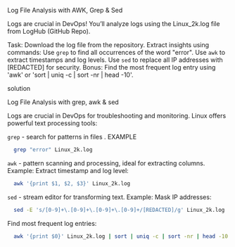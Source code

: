 Log File Analysis with AWK, Grep & Sed

Logs are crucial in DevOps! You’ll analyze logs using the Linux_2k.log file from LogHub (GitHub Repo).

Task:
Download the log file from the repository.
Extract insights using commands:
Use `grep` to find all occurrences of the word "error".
Use `awk` to extract timestamps and log levels.
Use `sed` to replace all IP addresses with [REDACTED] for security.
Bonus: Find the most frequent log entry using 'awk' or 'sort | uniq -c | sort -nr | head -10'.

solution 


Log File Analysis with grep, awk & sed

Logs are crucial in DevOps for troubleshooting and monitoring. Linux offers powerful text processing tools:

`grep` - search for patterns in files . EXAMPLE

```bash
  grep "error" Linux_2k.log
```
`awk` - pattern scanning and processing, ideal for extracting columns. Example: Extract timestamp and log level:

```bash
  awk '{print $1, $2, $3}' Linux_2k.log
```

`sed` - stream editor for transforming text. Example: Mask IP addresses:

```bash
  sed -E 's/[0-9]+\.[0-9]+\.[0-9]+\.[0-9]+/[REDACTED]/g' Linux_2k.log
```

Find most frequent log entries:

```bash
  awk '{print $0}' Linux_2k.log | sort | uniq -c | sort -nr | head -10
```

